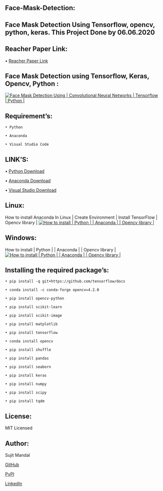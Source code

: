 ## Face-Mask-Detection:
Face Mask Detection Using Tensorflow, opencv, python, keras.
This Project Done by 06.06.2020
------------------------------------------------------------------------------------------------

## Reacher Paper Link:
• [Reacher Paper Link](https://link.springer.com/article/10.1007/s40031-023-00945-5?fbclid=IwAR1cq2LEizMMK4UaIpU1X4EpJccjRR1OrpVspd6Wywkw4mCqD7AJsjIEX7Y)

[](https://github.com/sujitmandal/Face-Mask-Detection/blob/master/output/output.gif)


## Face Mask Detection using Tensorflow, Keras, Opencv, Python :
 [![Face Mask Detection Using | Convolutional Neural Networks | Tensorflow | Python |](https://yt-embed.herokuapp.com/embed?v=wfK5N9Qq1uk)](https://www.youtube.com/watch?v=wfK5N9Qq1uk "Face Mask Detection Using | Convolutional Neural Networks | Tensorflow | Python |")
 
## Requirement’s:
```
• Python 

• Anaconda

• Visual Studio Code
```
## LINK’S:
• [Python Download](https://www.python.org/downloads/)

• [Anaconda Download](https://www.anaconda.com/downloads)

• [Visual Studio Download](https://code.visualstudio.com/Download)

## Linux:
 How to install Anaconda In Linux | Create Environment | Install TensorFlow | Opencv library |
 [![How to install | Python | | Anaconda | | Opencv library |](https://yt-embed.herokuapp.com/embed?v=Mfbrxy8gK6A)](https://www.youtube.com/watch?v=Mfbrxy8gK6A "How to install Anaconda In Linux | Create Environment | Install TensorFlow | Opencv library |")

##  Windows:
How to install | Python | | Anaconda | | Opencv library |
 [![How to install | Python | | Anaconda | | Opencv library |](https://yt-embed.herokuapp.com/embed?v=eVV3byQlYvA)](https://www.youtube.com/watch?v=eVV3byQlYvA "How to install | Python | | Anaconda | | Opencv library |")

## Installing the required package’s:
```
• pip install -q git+https://github.com/tensorflow/docs 

• conda install -c conda-forge opencv=4.2.0

• pip install opencv-python

• pip install scikit-learn

• pip install scikit-image

• pip install matplotlib

• pip install tensorflow

• conda install opencv

• pip install shuffle

• pip install pandas

• pip install seaborn

• pip install keras

• pip install numpy

• pip install scipy

• pip install tqdm
```
## License:
MIT Licensed

## Author:
Sujit Mandal

[GitHub](https://github.com/sujitmandal)

[PyPI](https://pypi.org/user/sujitmandal/)

[LinkedIn](https://www.linkedin.com/in/sujit-mandal-91215013a/)
